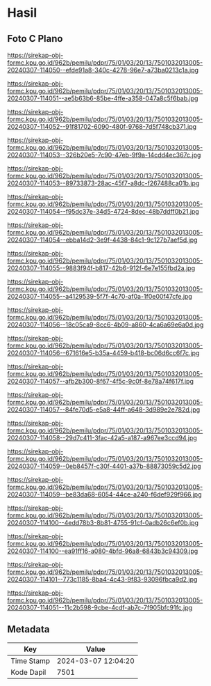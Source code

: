 # Hasil

## Foto C Plano

https://sirekap-obj-formc.kpu.go.id/962b/pemilu/pdpr/75/01/03/20/13/7501032013005-20240307-114050--efde91a8-340c-4278-96e7-a73ba0213c1a.jpg

https://sirekap-obj-formc.kpu.go.id/962b/pemilu/pdpr/75/01/03/20/13/7501032013005-20240307-114051--ae5b63b6-85be-4ffe-a358-047a8c5f6bab.jpg

https://sirekap-obj-formc.kpu.go.id/962b/pemilu/pdpr/75/01/03/20/13/7501032013005-20240307-114052--91f81702-6090-480f-9768-7d5f748cb371.jpg

https://sirekap-obj-formc.kpu.go.id/962b/pemilu/pdpr/75/01/03/20/13/7501032013005-20240307-114053--326b20e5-7c90-47eb-9f9a-14cdd4ec367c.jpg

https://sirekap-obj-formc.kpu.go.id/962b/pemilu/pdpr/75/01/03/20/13/7501032013005-20240307-114053--89733873-28ac-45f7-a8dc-f267488ca01b.jpg

https://sirekap-obj-formc.kpu.go.id/962b/pemilu/pdpr/75/01/03/20/13/7501032013005-20240307-114054--f95dc37e-34d5-4724-8dec-48b7ddff0b21.jpg

https://sirekap-obj-formc.kpu.go.id/962b/pemilu/pdpr/75/01/03/20/13/7501032013005-20240307-114054--ebba14d2-3e9f-4438-84c1-9c127b7aef5d.jpg

https://sirekap-obj-formc.kpu.go.id/962b/pemilu/pdpr/75/01/03/20/13/7501032013005-20240307-114055--9883f94f-b817-42b6-912f-6e7e155fbd2a.jpg

https://sirekap-obj-formc.kpu.go.id/962b/pemilu/pdpr/75/01/03/20/13/7501032013005-20240307-114055--a4129539-5f7f-4c70-af0a-1f0e00f47cfe.jpg

https://sirekap-obj-formc.kpu.go.id/962b/pemilu/pdpr/75/01/03/20/13/7501032013005-20240307-114056--18c05ca9-8cc6-4b09-a860-4ca6a69e6a0d.jpg

https://sirekap-obj-formc.kpu.go.id/962b/pemilu/pdpr/75/01/03/20/13/7501032013005-20240307-114056--671616e5-b35a-4459-b418-bc06d6cc6f7c.jpg

https://sirekap-obj-formc.kpu.go.id/962b/pemilu/pdpr/75/01/03/20/13/7501032013005-20240307-114057--afb2b300-8f67-4f5c-9c0f-8e78a74f617f.jpg

https://sirekap-obj-formc.kpu.go.id/962b/pemilu/pdpr/75/01/03/20/13/7501032013005-20240307-114057--84fe70d5-e5a8-44ff-a648-3d989e2e782d.jpg

https://sirekap-obj-formc.kpu.go.id/962b/pemilu/pdpr/75/01/03/20/13/7501032013005-20240307-114058--29d7c411-3fac-42a5-a187-a967ee3ccd94.jpg

https://sirekap-obj-formc.kpu.go.id/962b/pemilu/pdpr/75/01/03/20/13/7501032013005-20240307-114059--0eb8457f-c30f-4401-a37b-88873059c5d2.jpg

https://sirekap-obj-formc.kpu.go.id/962b/pemilu/pdpr/75/01/03/20/13/7501032013005-20240307-114059--be83da68-6054-44ce-a240-f6def929f966.jpg

https://sirekap-obj-formc.kpu.go.id/962b/pemilu/pdpr/75/01/03/20/13/7501032013005-20240307-114100--4edd78b3-8b81-4755-91cf-0adb26c6ef0b.jpg

https://sirekap-obj-formc.kpu.go.id/962b/pemilu/pdpr/75/01/03/20/13/7501032013005-20240307-114100--ea91ff16-a080-4bfd-96a8-6843b3c94309.jpg

https://sirekap-obj-formc.kpu.go.id/962b/pemilu/pdpr/75/01/03/20/13/7501032013005-20240307-114101--773c1185-8ba4-4c43-9f83-93096fbca9d2.jpg

https://sirekap-obj-formc.kpu.go.id/962b/pemilu/pdpr/75/01/03/20/13/7501032013005-20240307-114051--11c2b598-9cbe-4cdf-ab7c-7f905bfc91fc.jpg


## Metadata

| Key        | Value               |
| ---------- | ------------------- |
| Time Stamp | 2024-03-07 12:04:20 |
| Kode Dapil | 7501                |



